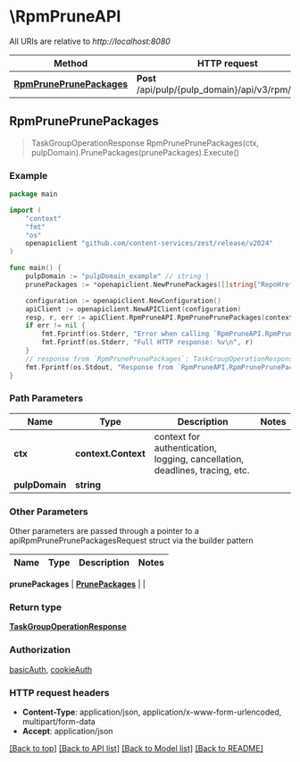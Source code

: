 # \RpmPruneAPI

All URIs are relative to *http://localhost:8080*

Method | HTTP request | Description
------------- | ------------- | -------------
[**RpmPrunePrunePackages**](RpmPruneAPI.md#RpmPrunePrunePackages) | **Post** /api/pulp/{pulp_domain}/api/v3/rpm/prune/ | 



## RpmPrunePrunePackages

> TaskGroupOperationResponse RpmPrunePrunePackages(ctx, pulpDomain).PrunePackages(prunePackages).Execute()





### Example

```go
package main

import (
	"context"
	"fmt"
	"os"
	openapiclient "github.com/content-services/zest/release/v2024"
)

func main() {
	pulpDomain := "pulpDomain_example" // string | 
	prunePackages := *openapiclient.NewPrunePackages([]string{"RepoHrefs_example"}) // PrunePackages | 

	configuration := openapiclient.NewConfiguration()
	apiClient := openapiclient.NewAPIClient(configuration)
	resp, r, err := apiClient.RpmPruneAPI.RpmPrunePrunePackages(context.Background(), pulpDomain).PrunePackages(prunePackages).Execute()
	if err != nil {
		fmt.Fprintf(os.Stderr, "Error when calling `RpmPruneAPI.RpmPrunePrunePackages``: %v\n", err)
		fmt.Fprintf(os.Stderr, "Full HTTP response: %v\n", r)
	}
	// response from `RpmPrunePrunePackages`: TaskGroupOperationResponse
	fmt.Fprintf(os.Stdout, "Response from `RpmPruneAPI.RpmPrunePrunePackages`: %v\n", resp)
}
```

### Path Parameters


Name | Type | Description  | Notes
------------- | ------------- | ------------- | -------------
**ctx** | **context.Context** | context for authentication, logging, cancellation, deadlines, tracing, etc.
**pulpDomain** | **string** |  | 

### Other Parameters

Other parameters are passed through a pointer to a apiRpmPrunePrunePackagesRequest struct via the builder pattern


Name | Type | Description  | Notes
------------- | ------------- | ------------- | -------------

 **prunePackages** | [**PrunePackages**](PrunePackages.md) |  | 

### Return type

[**TaskGroupOperationResponse**](TaskGroupOperationResponse.md)

### Authorization

[basicAuth](../README.md#basicAuth), [cookieAuth](../README.md#cookieAuth)

### HTTP request headers

- **Content-Type**: application/json, application/x-www-form-urlencoded, multipart/form-data
- **Accept**: application/json

[[Back to top]](#) [[Back to API list]](../README.md#documentation-for-api-endpoints)
[[Back to Model list]](../README.md#documentation-for-models)
[[Back to README]](../README.md)

